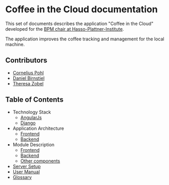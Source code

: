 # Coffee in the Cloud documentation

This set of documents describes the application "Coffee in the Cloud" developed for the [BPM chair at Hasso-Plattner-Institute](https://bpt.hpi.uni-potsdam.de/Public/WebHome).

The application improves the coffee tracking and management for the local machine.


## Contributors

* [Cornelius Pohl](https://github.com/h0rnyc0rny)
* [Daniel Birnstiel](https://github.com/Birne94)
* [Theresa Zobel](https://github.com/threxx)


## Table of Contents

* Technology Stack
    * [AngularJs](technology/angular.md)
    * [Django](technology/django.md)
* Application Architecture
    * [Frontend](architecture/frontend.md)
    * [Backend](architecture/backend.md)
* Module Description
    * [Frontend](modules/frontend/_toc.md)
    * [Backend](modules/backend/_toc.md)
    * [Other components](modules/other/_toc.md)
* [Server Setup](setup.md)
* [User Manual](user.md)
* [Glossary](glossary.md)
